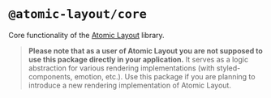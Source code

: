 # `@atomic-layout/core`

Core functionality of the [Atomic Layout][atomic-layout] library.

> **Please note that as a user of Atomic Layout you are not supposed to use this package directly in your application.** It serves as a logic abstraction for various rendering implementations (with styled-components, emotion, etc.). Use this package if you are planning to introduce a new rendering implementation of Atomic Layout.

[atomic-layout]: https://github.com/kettanaito/atomic-layout
